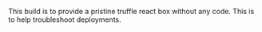 This build is to provide a pristine truffle react box without any code. This is to help troubleshoot deployments.
